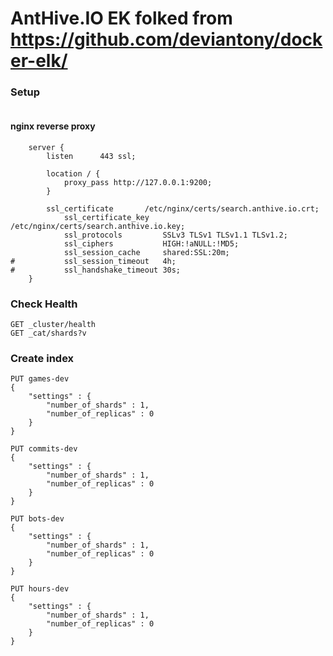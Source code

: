 # AntHive.IO EK  folked from https://github.com/deviantony/docker-elk/

### Setup
```

```
#### nginx reverse proxy
```
	server {
		listen		443 ssl;

		location / {
			proxy_pass http://127.0.0.1:9200;
		}

		ssl_certificate       /etc/nginx/certs/search.anthive.io.crt;
        	ssl_certificate_key   /etc/nginx/certs/search.anthive.io.key;
        	ssl_protocols         SSLv3 TLSv1 TLSv1.1 TLSv1.2;
        	ssl_ciphers           HIGH:!aNULL:!MD5;
        	ssl_session_cache     shared:SSL:20m;
#        	ssl_session_timeout   4h;
#        	ssl_handshake_timeout 30s;
	}
```

### Check Health
```
GET _cluster/health
GET _cat/shards?v
```

### Create index
```
PUT games-dev
{
    "settings" : {
        "number_of_shards" : 1,
        "number_of_replicas" : 0
    }
}

PUT commits-dev
{
    "settings" : {
        "number_of_shards" : 1,
        "number_of_replicas" : 0
    }
}

PUT bots-dev
{
    "settings" : {
        "number_of_shards" : 1,
        "number_of_replicas" : 0
    }
}

PUT hours-dev
{
    "settings" : {
        "number_of_shards" : 1,
        "number_of_replicas" : 0
    }
}
```